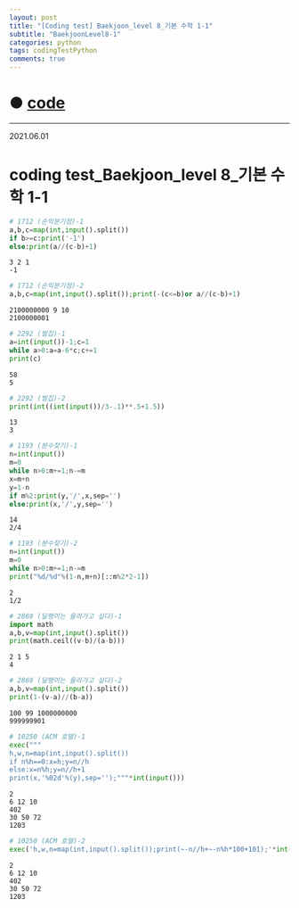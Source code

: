 ```yaml
---
layout: post
title: "[Coding test] Baekjoon_level 8_기본 수학 1-1"
subtitle: "BaekjoonLevel8-1"
categories: python
tags: codingTestPython
comments: true
---
```


# ● [code](https://github.com/JeongJaeyoung0/coding_test/blob/94d94693f0879420c4dc7b8f1f9b587051a9cd3e/210601_Baekjoon_coding%20test_level%208_%EA%B8%B0%EB%B3%B8%20%EC%88%98%ED%95%99%201-1.ipynb)

***

2021.06.01
# coding test_Baekjoon_level 8_기본 수학 1-1


```python
# 1712 (손익분기점)-1
a,b,c=map(int,input().split())
if b>=c:print('-1')
else:print(a//(c-b)+1)
```

    3 2 1
    -1
    


```python
# 1712 (손익분기점)-2
a,b,c=map(int,input().split());print(-(c<=b)or a//(c-b)+1)
```

    2100000000 9 10
    2100000001
    


```python
# 2292 (벌집)-1
a=int(input())-1;c=1
while a>0:a=a-6*c;c+=1
print(c)
```

    58
    5
    


```python
# 2292 (벌집)-2
print(int((int(input())/3-.1)**.5+1.5))
```

    13
    3
    


```python
# 1193 (분수찾기)-1
n=int(input())
m=0
while n>0:m+=1;n-=m
x=m+n
y=1-n
if m%2:print(y,'/',x,sep='')
else:print(x,'/',y,sep='')
```

    14
    2/4
    


```python
# 1193 (분수찾기)-2
n=int(input())
m=0
while n>0:m+=1;n-=m
print("%d/%d"%(1-n,m+n)[::m%2*2-1])
```

    2
    1/2
    


```python
# 2869 (달팽이는 올라가고 싶다)-1
import math
a,b,v=map(int,input().split())
print(math.ceil((v-b)/(a-b)))
```

    2 1 5
    4
    


```python
# 2869 (달팽이는 올라가고 싶다)-2
a,b,v=map(int,input().split())
print(1-(v-a)//(b-a))
```

    100 99 1000000000
    999999901
    


```python
# 10250 (ACM 호텔)-1
exec("""
h,w,n=map(int,input().split())
if n%h==0:x=h;y=n//h
else:x=n%h;y=n//h+1
print(x,'%02d'%(y),sep='');"""*int(input()))
```

    2
    6 12 10
    402
    30 50 72
    1203
    


```python
# 10250 (ACM 호텔)-2
exec('h,w,n=map(int,input().split());print(~-n//h+~-n%h*100+101);'*int(input()))
```

    2
    6 12 10
    402
    30 50 72
    1203